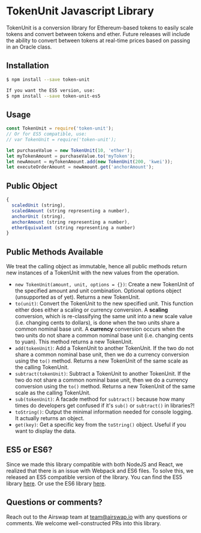 # TokenUnit Javascript Library

TokenUnit is a conversion library for Ethereum-based tokens to easily scale tokens and convert between tokens and ether. Future releases will include the ability to convert between tokens at real-time prices based on passing in an Oracle class.


## Installation

```bash
$ npm install --save token-unit

If you want the ES5 version, use:
$ npm install --save token-unit-es5
```

## Usage

```javascript
const TokenUnit = require('token-unit');
// Or for ES5 compatible, use:
// var TokenUnit = require('token-unit');

let purchaseValue = new TokenUnit(10, 'ether');
let myTokenAmount = purchaseValue.to('myToken');
let newAmount = myTokenAmount.add(new TokenUnit(200, 'kwei'));
let executeOrderAmount = newAmount.get('anchorAmount');
```

## Public Object

```javascript
{
  scaledUnit (string),
  scaledAmount (string representing a number),
  anchorUnit (string),
  anchorAmount (string representing a number),
  etherEquivalent (string representing a number)
}
```

## Public Methods Available

We treat the calling object as immutable, hence all public methods return new instances of a TokenUnit with the new values from the operation.

* `new TokenUnit(amount, unit, options = {})`: Create a new TokenUnit of the specified amount and unit combination. Optional options object (unsupported as of yet). Returns a new TokenUnit.
* `to(unit)`: Convert the TokenUnit to the new specified unit. This function either does either a scaling or currency conversion. A **scaling** conversion, which is re-classifying the same unit into a new scale value (i.e. changing cents to dollars), is done when the two units share a common nominal base unit. A **currency** conversion occurs when the two units do not share a common nominal base unit (i.e. changing cents to yuan). This method returns a new TokenUnit.
* `add(tokenUnit)`: Add a TokenUnit to another TokenUnit. If the two do not share a common nominal base unit, then we do a currency conversion using the `to()` method. Returns a new TokenUnit of the same scale as the calling TokenUnit.
* `subtract(tokenUnit)`: Subtract a TokenUnit to another TokenUnit. If the two do not share a common nominal base unit, then we do a currency conversion using the `to()` method. Returns a new TokenUnit of the same scale as the calling TokenUnit.
* `sub(tokenUnit)`: A facade method for `subtract()` because how many times do developers get confused if it's `sub()` or `subtract()` in libraries?!
* `toString()`: Output the minimal information needed for console logging. It actually returns an object.
* `get(key)`: Get a specific key from the `toString()` object. Useful if you want to display the data.

## ES5 or ES6?

Since we made this library compatible with both NodeJS and React, we realized that there is an issue with Webpack and ES6 files. To solve this, we released an ES5 compatible version of the library. You can find the ES5 library [here](https://www.npmjs.com/package/token-unit-es5). Or use the ES6 library [here](https://www.npmjs.com/package/token-unit).

## Questions or comments?

Reach out to the Airswap team at team@airswap.io with any questions or comments. We welcome well-constructed PRs into this library.
